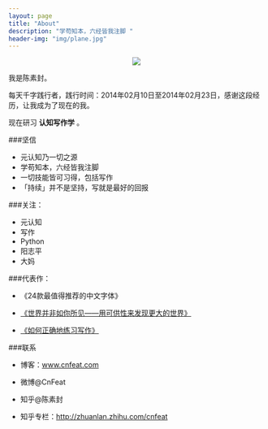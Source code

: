 ```yaml
---
layout: page
title: "About"
description: "学苟知本，六经皆我注脚 "
header-img: "img/plane.jpg"
---
```



<center>
    <p><img src="http://7xlfkx.com1.z0.glb.clouddn.com/white.jpg" align="center"></p>
</center>

我是陈素封。

每天千字践行者，践行时间：2014年02月10日至2014年02月23日，感谢这段经历，让我成为了现在的我。

现在研习 **认知写作学** 。

###坚信


- 元认知乃一切之源
- 学苟知本，六经皆我注脚 
- 一切技能皆可习得，包括写作
- 「持续」并不是坚持，写就是最好的回报


###关注：


- 元认知
- 写作
- Python
- 阳志平
- 大妈

###代表作：

- 《24款最值得推荐的中文字体》

- [《世界并非如你所见——用可供性来发现更大的世界》](http://www.jianshu.com/p/6f1404e0240d)

- [《如何正确地练习写作》](http://www.jianshu.com/p/2621444b619d)

###联系

- 博客：www.cnfeat.com

- 微博@CnFeat

- 知乎@陈素封

- 知乎专栏：http://zhuanlan.zhihu.com/cnfeat



